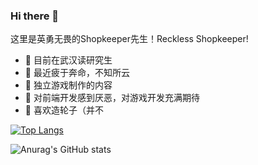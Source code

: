 ### Hi there 👋
这里是英勇无畏的Shopkeeper先生！Reckless Shopkeeper!
<!--
**CN-Shopkeeper/CN-Shopkeeper** is a ✨ _special_ ✨ repository because its `README.md` (this file) appears on your GitHub profile.

Here are some ideas to get you started:

- 🔭 I’m currently working on ...
- 🌱 I’m currently learning ...
- 👯 I’m looking to collaborate on ...
- 🤔 I’m looking for help with ...
- 💬 Ask me about ...
- 📫 How to reach me: ...
- 😄 Pronouns: ...
- ⚡ Fun fact: ...
-->

- 🔭 目前在武汉读研究生
- 🌱 最近疲于奔命，不知所云
- 👯 独立游戏制作的内容
- 🤔 对前端开发感到厌恶，对游戏开发充满期待
- 💬 喜欢造轮子（并不
  
[![Top Langs](https://github-readme-stats.vercel.app/api/top-langs/?username=CN-Shopkeeper&layout=compact&hide=html,javascript,c)](https://github.com/anuraghazra/github-readme-stats)

![Anurag's GitHub stats](https://github-readme-stats.vercel.app/api?username=CN-Shopkeeper&layout=compact&count_private=true)

<!--[![wakatime](https://wakatime.com/badge/user/7e7c9b8c-f1a2-45d5-a175-922086f27157.svg)](https://wakatime.com/@7e7c9b8c-f1a2-45d5-a175-922086f27157)

[![Harlok's wakatime stats](https://github-readme-stats.vercel.app/api/wakatime?username=@CN-Shopkeeper)](https://github.com/anuraghazra/github-readme-stats)-->
